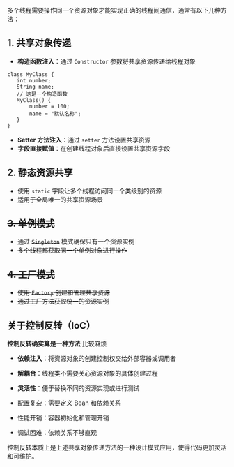 多个线程需要操作同一个资源对象才能实现正确的线程间通信，通常有以下几种方法：
## 1. 共享对象传递
- **构造函数注入**：通过 `Constructor` 参数将共享资源传递给线程对象
```
class MyClass {
   int number;
   String name;
   // 这是一个构造函数
   MyClass() {
       number = 100;
       name = "默认名称";
   }
}
```
- **Setter 方法注入**：通过 `setter` 方法设置共享资源
- **字段直接赋值**：在创建线程对象后直接设置共享资源字段

## 2. 静态资源共享
- 使用 `static` 字段让多个线程访问同一个类级别的资源
- 适用于全局唯一的共享资源场景

## ~~3. 单例模式~~
- ~~通过 `Singleton` 模式确保只有一个资源实例~~
- ~~多个线程都获取同一个单例对象进行操作~~

## ~~4. 工厂模式~~
- ~~使用 `Factory` 创建和管理共享资源~~
- ~~通过工厂方法获取统一的资源实例~~

## 关于控制反转（IoC）

**控制反转确实算是一种方法**
比较麻烦

- **依赖注入**：将资源对象的创建控制权交给外部容器或调用者
- **解耦合**：线程类不需要关心资源对象的具体创建过程
- **灵活性**：便于替换不同的资源实现或进行测试

- 配置复杂：需要定义 Bean 和依赖关系
- 性能开销：容器初始化和管理开销
- 调试困难：依赖关系不够直观

控制反转本质上是上述共享对象传递方法的一种设计模式应用，使得代码更加灵活和可维护。